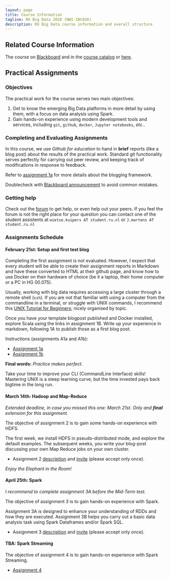 ```yaml
---
layout: page
title: Course Information
tagline: RU Big Data 2018 (NWI-IBC036)
description: RU Big Data course information and overall structure
---
```


## Related Course Information

The course on
[Blackboard](http://bit.ly/RUBigDataBB-2018)
and in the
[course catalog](https://sis.ru.nl/osiris-student/OnderwijsCatalogusSelect.do?selectie=cursus&cursus=NWI-IBC036&collegejaar=2017)
or [here](http://www.ru.nl/studiegids/science/vm/osirislinks/ibc/nwi-ibc036/).

## Practical Assignments

### Objectives

The practical work for the course serves two main objectives:

1. Get to know the emerging Big Data platforms in more detail by using them, with a focus on data analysis using Spark.
2. Gain hands-on experience using modern development tools and services, including `git`, `github`, `docker`, `Jupyter notebooks`, *etc.*.

### Completing and Evaluating Assignments

In this course, we use *Github for education* to hand in **brief** reports (like a blog post) about the results of the 
practical work. Standard git functionality serves perfectly for carrying out peer review, and keeping track of 
modifications in response to feedback.

Refer to [assignment 1a](assignments/A1a-blogging.html) for more details about the blogging framework.

Doublecheck with [Blackboard announcement](https://blackboard.ru.nl/webapps/blackboard/execute/announcement?method=search&context=mybb&searchSelect=_115038_1) 
to avoid common mistakes.

### Getting help
Check out the [forum](https://github.com/rubigdata/forum-2018) to get help, or even help out your peers.
If you feel the forum is not the right place for your question you can contact one of the student assistents at
`wietse.kuipers AT student.ru.nl` or `J.martens AT student.ru.nl`

### Assignments Schedule

#### February 21st: Setup and first test blog

Completing the first assignment is not evaluated. However, I expect that every student will be able 
to create their assignment reports in Markdown and have these converted to HTML at their github page,
and know how to use Docker on their hardware of choice (be it a laptop, their home computer or
a PC in HG 00.075).

Usually, working with big data requires accessing a large cluster through a remote shell (`ssh`).
If you are not that familiar with using a computer from the commandline in a terminal, or struggle 
with UNIX commands, I recommend this [UNIX Tutorial for Beginners](http://www.ee.surrey.ac.uk/Teaching/Unix/);
nicely organised by topic. 

Once you have your template blogpost published and Docker installed, explore Scala using the links
in assignment 1B. Write up your experience in markdown, following 1A to publish those as a first blog post.

Instructions (assignments A1a and A1b):

* [Assignment 1a](assignments/A1a-blogging.html)
* [Assignment 1b](assignments/A1b-docker.html)

__Final words:__ _Practice makes perfect_.
 
Take your time to improve your CLI (CommandLine Interface) skills! 
Mastering UNIX is a steep learning curve, but the time invested pays back bigtime in the long run.

#### March 14th: Hadoop and Map-Reduce

_Extended deadline, in case you missed this one: March 21st. Only and **final** extension for this assignment._

The objective of assignment 2 is to gain some hands-on experience with HDFS.

The first week, we install HDFS in pseudo-distributed mode, and explore the default examples.
The subsequent weeks, you write your blog-post discussing your own Map Reduce jobs on your own cluster.

* Assignment 2 [description](assignments/A2-mapreduce.html) and [invite](https://classroom.github.com/a/H-Hs6uhw) (please accept only once).

_Enjoy the Elephant in the Room!_

#### April 25th: Spark

_I recommend to complete assignment 3A before the Mid-Term test._

The objective of assignment 3 is to gain hands-on experience with Spark.

Assignment 3A is designed to enhance your understanding of RDDs and how they are executed.
Assignment 3B helps you carry out a basic data analysis task using Spark Dataframes and/or Spark SQL.

* Assignment 3 [description](assignments/A3-spark.html) and [invite](https://classroom.github.com/a/hqXs_57o) (please accept only once).

#### TBA: Spark Streaming

The objective of assignment 4 is to gain hands-on experience with Spark Streaming.
* [Assignment 4](assignments/A4-streaming.html)

